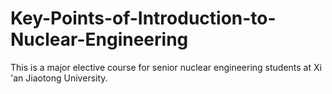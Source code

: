# Key-Points-of-Introduction-to-Nuclear-Engineering
This is a major elective course for senior nuclear engineering students at Xi 'an Jiaotong University.
